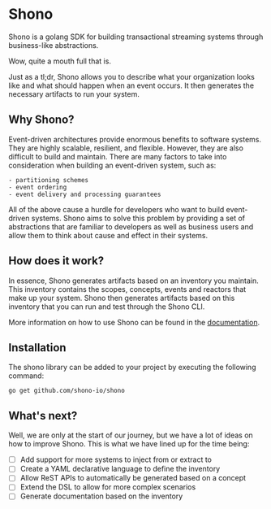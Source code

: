 # Shono
Shono is a golang SDK for building transactional streaming systems through business-like abstractions.

Wow, quite a mouth full that is.

Just as a tl;dr, Shono allows you to describe what your organization looks like and what should happen when an event
occurs. It then generates the necessary artifacts to run your system.

## Why Shono?
Event-driven architectures provide enormous benefits to software systems. They are highly scalable, resilient, and 
flexible. However, they are also difficult to build and maintain. There are many factors to take into consideration 
when building an event-driven system, such as:

    - partitioning schemes
    - event ordering
    - event delivery and processing guarantees

All of the above cause a hurdle for developers who want to build event-driven systems. Shono aims to solve this problem
by providing a set of abstractions that are familiar to developers as well as business users and allow them to think 
about cause and effect in their systems.

## How does it work?
In essence, Shono generates artifacts based on an inventory you maintain. This inventory contains the scopes, concepts,
events and reactors that make up your system. Shono then generates artifacts based on this inventory that you can run
and test through the Shono CLI.

More information on how to use Shono can be found in the [documentation](https://docs.shono.io).

## Installation
The shono library can be added to your project by executing the following command:

```shell
go get github.com/shono-io/shono
```

## What's next?
Well, we are only at the start of our journey, but we have a lot of ideas on how to improve Shono. This is what we
have lined up for the time being:

- [ ] Add support for more systems to inject from or extract to
- [ ] Create a YAML declarative language to define the inventory
- [ ] Allow ReST APIs to automatically be generated based on a concept
- [ ] Extend the DSL to allow for more complex scenarios
- [ ] Generate documentation based on the inventory